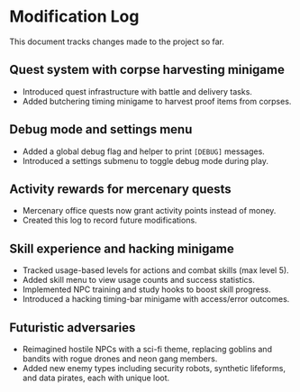 # Modification Log

This document tracks changes made to the project so far.

## Quest system with corpse harvesting minigame
- Introduced quest infrastructure with battle and delivery tasks.
- Added butchering timing minigame to harvest proof items from corpses.

## Debug mode and settings menu
- Added a global debug flag and helper to print `[DEBUG]` messages.
- Introduced a settings submenu to toggle debug mode during play.

## Activity rewards for mercenary quests
- Mercenary office quests now grant activity points instead of money.
- Created this log to record future modifications.

## Skill experience and hacking minigame
- Tracked usage-based levels for actions and combat skills (max level 5).
- Added skill menu to view usage counts and success statistics.
- Implemented NPC training and study hooks to boost skill progress.
- Introduced a hacking timing-bar minigame with access/error outcomes.

## Futuristic adversaries
- Reimagined hostile NPCs with a sci-fi theme, replacing goblins and bandits with rogue drones and neon gang members.
- Added new enemy types including security robots, synthetic lifeforms, and data pirates, each with unique loot.
